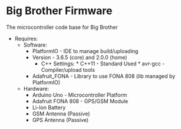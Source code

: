 # Big Brother Firmware

The microcontroller code base for Big Brother

* Requires:
    * Software:
        * PlatformIO  - IDE to manage build/uploading
        * Version - 3.6.5 (core) and 2.0.0 (home)
          * C++ Settings:
                * C++11   - Standard Used
                * avr-gcc - Compiler/upload tools
        * Adafruit_FONA - Library to use FONA 808 (lib managed by PlatformIO)
    * Hardware:
        * Arduino Uno - Microcontroller Platform
        * Adafruit FONA 808 - GPS/GSM Module
        * Li-Ion Battery
        * GSM Antenna (Passive)
        * GPS Antenna (Passive)